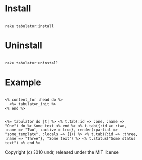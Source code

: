 Install
=========
<code>
rake tabulator:install
</code>

Uninstall
=========
<code>
rake tabulator:uninstall
</code>


Example
=======
<code>
<% content_for :head do %>
  <%= tabulator_init %>
<% end %>

<%= tabulator do |t| %>
  <% t.tab(:id => :one, :name => "One") do %>
    Some text
  <% end %>
  <% t.tab({:id => :two, :name => "Two", :active = true}, render(:partial => "some_template", :locals => {})) %>
  <% t.tab({:id => :three, :name => "Three"}, "Some text") %>
  <% t.status("Some status text")
<% end %>
</code>

Copyright (c) 2010 undr, released under the MIT license
